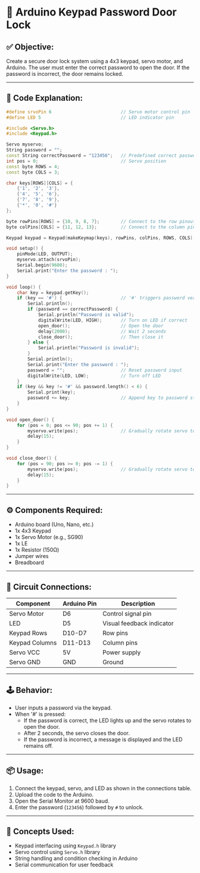 # 🔐 Arduino Keypad Password Door Lock

## ✅ Objective:

Create a secure door lock system using a 4x3 keypad, servo motor, and Arduino. The user must enter the correct password to open the door. If the password is incorrect, the door remains locked.

---

## 🧾 Code Explanation:

```cpp
#define srvoPin 6                          // Servo motor control pin
#define LED 5                              // LED indicator pin

#include <Servo.h>
#include <Keypad.h>

Servo myservo;
String password = "";
const String correctPassword = "123456";   // Predefined correct password
int pos = 0;                               // Servo position
const byte ROWS = 4;
const byte COLS = 3;

char keys[ROWS][COLS] = {
    {'1', '2', '3'},
    {'4', '5', '6'},
    {'7', '8', '9'},
    {'*', '0', '#'}
};

byte rowPins[ROWS] = {10, 9, 8, 7};        // Connect to the row pinouts of the keypad
byte colPins[COLS] = {11, 12, 13};         // Connect to the column pinouts of the keypad

Keypad keypad = Keypad(makeKeymap(keys), rowPins, colPins, ROWS, COLS);

void setup() {
    pinMode(LED, OUTPUT);
    myservo.attach(srvoPin);
    Serial.begin(9600);
    Serial.print("Enter the password : ");
}

void loop() {
    char key = keypad.getKey();
    if (key == '#') {                      // '#' triggers password verification
        Serial.println();
        if (password == correctPassword) {
            Serial.println("Password is valid");
            digitalWrite(LED, HIGH);       // Turn on LED if correct
            open_door();                   // Open the door
            delay(2000);                   // Wait 2 seconds
            close_door();                  // Then close it
        } else {
            Serial.println("Password is invalid");
        }
        Serial.println();
        Serial.print("Enter the password : ");
        password = "";                     // Reset password input
        digitalWrite(LED, LOW);            // Turn off LED
    }
    if (key && key != '#' && password.length() < 6) {
        Serial.print(key);
        password += key;                   // Append key to password string
    }
}

void open_door() {
    for (pos = 0; pos <= 90; pos += 1) {
        myservo.write(pos);                // Gradually rotate servo to open
        delay(15);
    }
}

void close_door() {
    for (pos = 90; pos >= 0; pos -= 1) {
        myservo.write(pos);                // Gradually rotate servo to close
        delay(15);
    }
}
```

---

## ⚙️ Components Required:

- Arduino board (Uno, Nano, etc.)
- 1x 4x3 Keypad
- 1x Servo Motor (e.g., SG90)
- 1x LE
- 1x Resistor (150Ω)
- Jumper wires
- Breadboard

---

## 🔌 Circuit Connections:

| Component      | Arduino Pin | Description               |
| -------------- | ----------- | ------------------------- |
| Servo Motor    | D6          | Control signal pin        |
| LED            | D5          | Visual feedback indicator |
| Keypad Rows    | D10-D7      | Row pins                  |
| Keypad Columns | D11-D13     | Column pins               |
| Servo VCC      | 5V          | Power supply              |
| Servo GND      | GND         | Ground                    |

---

## 🕹️ Behavior:

- User inputs a password via the keypad.
- When '#' is pressed:
  - If the password is correct, the LED lights up and the servo rotates to open the door.
  - After 2 seconds, the servo closes the door.
  - If the password is incorrect, a message is displayed and the LED remains off.

---

## 📦 Usage:

1. Connect the keypad, servo, and LED as shown in the connections table.
2. Upload the code to the Arduino.
3. Open the Serial Monitor at 9600 baud.
4. Enter the password (`123456`) followed by `#` to unlock.

---

## 📘 Concepts Used:

- Keypad interfacing using `Keypad.h` library
- Servo control using `Servo.h` library
- String handling and condition checking in Arduino
- Serial communication for user feedback

